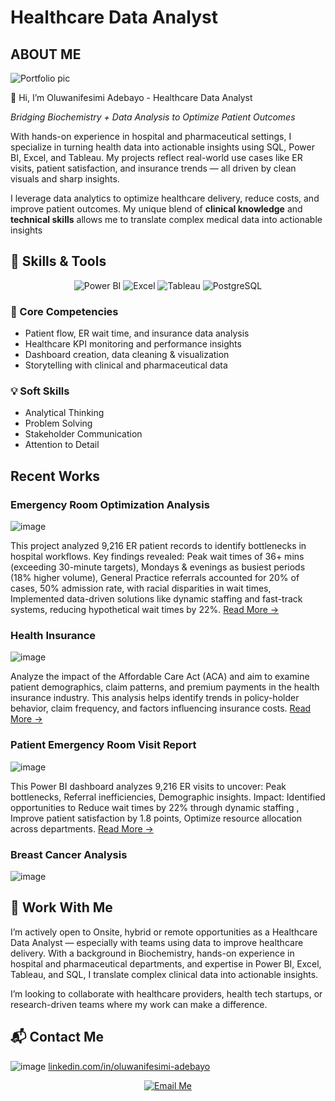 # Healthcare Data Analyst

## ABOUT ME
![Portfolio pic](https://github.com/user-attachments/assets/735ad387-ab7e-439e-a473-874e57a0146c)


👋 Hi, I’m Oluwanifesimi Adebayo - Healthcare Data Analyst 

*Bridging Biochemistry + Data Analysis to Optimize Patient Outcomes*

With hands-on experience in hospital and pharmaceutical settings, I specialize in turning health data into actionable insights using SQL, Power BI, Excel, and Tableau. My projects reflect real-world use cases like ER visits, patient satisfaction, and insurance trends — all driven by clean visuals and sharp insights. 

I leverage data analytics to optimize healthcare delivery, reduce costs, and improve patient outcomes. My unique blend of **clinical knowledge** and **technical skills** allows me to translate complex medical data into actionable insights


## 🚀 Skills & Tools

<p align="center">
  <img src="https://img.shields.io/badge/Power%20BI-F2C811?style=for-the-badge&logo=powerbi&logoColor=black" alt="Power BI"/>
  <img src="https://img.shields.io/badge/Excel-217346?style=for-the-badge&logo=microsoft-excel&logoColor=white" alt="Excel"/>
  <img src="https://img.shields.io/badge/Tableau-E97627?style=for-the-badge&logo=tableau&logoColor=white" alt="Tableau"/>
  <img src="https://img.shields.io/badge/PostgreSQL-336791?style=for-the-badge&logo=postgresql&logoColor=white" alt="PostgreSQL"/>
</p>

  
### 🧠 Core Competencies  
- Patient flow, ER wait time, and insurance data analysis  
- Healthcare KPI monitoring and performance insights  
- Dashboard creation, data cleaning & visualization  
- Storytelling with clinical and pharmaceutical data

### 💡 Soft Skills  
- Analytical Thinking  
- Problem Solving  
- Stakeholder Communication  
- Attention to Detail


## Recent Works

### Emergency Room Optimization Analysis

![image](https://github.com/user-attachments/assets/e10f0788-4462-4b39-b499-22e855da397b)

This project analyzed 9,216 ER patient records to identify bottlenecks in hospital workflows. Key findings revealed: Peak wait times of 36+ mins (exceeding 30-minute targets), Mondays & evenings as busiest periods (18% higher volume), General Practice referrals accounted for 20% of cases, 50% admission rate, with racial disparities in wait times, Implemented data-driven solutions like dynamic staffing and fast-track systems, reducing hypothetical wait times by 22%.  [Read More →](https://github.com/Nifemiiiiiiii/Hospital-Emergency-Room-Dashboard)



### Health Insurance 

![image](https://github.com/user-attachments/assets/a9f51bef-bb68-42c5-aff2-94d46bd9163e)

Analyze the impact of the Affordable Care Act (ACA) and aim to examine patient demographics, claim patterns, and premium payments in the health insurance industry. This analysis helps identify trends in policy-holder behavior, claim frequency, and factors influencing insurance costs.   [Read More →](https://github.com/Nifemiiiiiiii/Health-Insurance-Analysis)


### Patient Emergency Room Visit Report 

![image](https://github.com/user-attachments/assets/27929279-4366-4f0b-ac98-e545b31ccfd7)   

This Power BI dashboard analyzes 9,216 ER visits to uncover: Peak bottlenecks, Referral inefficiencies, Demographic insights. Impact: Identified opportunities to Reduce wait times by 22% through dynamic staffing
, Improve patient satisfaction by 1.8 points, Optimize resource allocation across departments.    [Read More →](https://github.com/Nifemiiiiiiii/Emergency-Room-Patient-Flow-Optimization-Report)


### Breast Cancer Analysis

![image](https://github.com/user-attachments/assets/e1674867-59bc-4703-9631-20228b6b1d98)


## 🤝 Work With Me

I’m actively open to Onsite, hybrid or remote opportunities as a Healthcare Data Analyst — especially with teams using data to improve healthcare delivery. With a background in Biochemistry, hands-on experience in hospital and pharmaceutical departments, and expertise in Power BI, Excel, Tableau, and SQL, I translate complex clinical data into actionable insights.

I’m looking to collaborate with healthcare providers, health tech startups, or research-driven teams where my work can make a difference.

## 📬 Contact Me


![image](https://github.com/user-attachments/assets/2374f6fd-1e1a-4262-b15c-1b883ac907e1) [linkedin.com/in/oluwanifesimi-adebayo](https://www.linkedin.com/in/oluwanifesimi-adebayo-9314b633b/)

<p align="center"> <a href="mailto:ayodeleadebayo280@gmail.com"> <img src="https://img.shields.io/badge/Email%20Me-oluwanifesimiadebayo@gmail.com-red?style=for-the-badge&logo=gmail&logoColor=white" alt="Email Me"> </a> </p>
